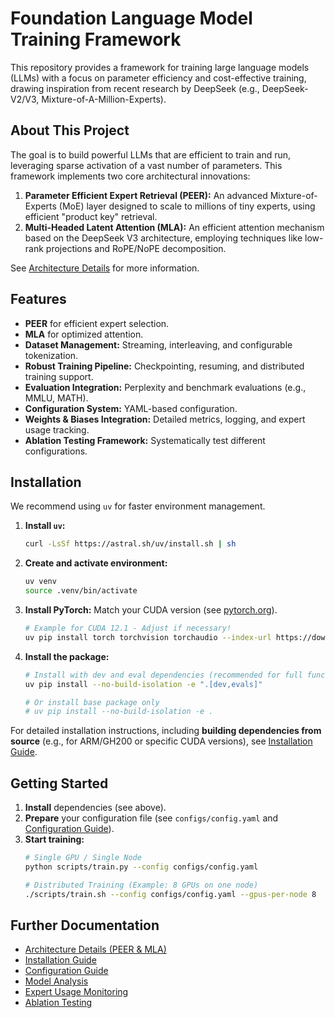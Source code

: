 # Foundation Language Model Training Framework

This repository provides a framework for training large language models (LLMs) with a focus on parameter efficiency and cost-effective training, drawing inspiration from recent research by DeepSeek (e.g., DeepSeek-V2/V3, Mixture-of-A-Million-Experts).

## About This Project

The goal is to build powerful LLMs that are efficient to train and run, leveraging sparse activation of a vast number of parameters. This framework implements two core architectural innovations:

1.  **Parameter Efficient Expert Retrieval (PEER):** An advanced Mixture-of-Experts (MoE) layer designed to scale to millions of tiny experts, using efficient "product key" retrieval.
2.  **Multi-Headed Latent Attention (MLA):** An efficient attention mechanism based on the DeepSeek V3 architecture, employing techniques like low-rank projections and RoPE/NoPE decomposition.

See [Architecture Details](docs/ARCHITECTURE.md) for more information.

## Features

-   **PEER** for efficient expert selection.
-   **MLA** for optimized attention.
-   **Dataset Management:** Streaming, interleaving, and configurable tokenization.
-   **Robust Training Pipeline:** Checkpointing, resuming, and distributed training support.
-   **Evaluation Integration:** Perplexity and benchmark evaluations (e.g., MMLU, MATH).
-   **Configuration System:** YAML-based configuration.
-   **Weights & Biases Integration:** Detailed metrics, logging, and expert usage tracking.
-   **Ablation Testing Framework:** Systematically test different configurations.

## Installation

We recommend using `uv` for faster environment management.

1.  **Install `uv`:**
    ```bash
    curl -LsSf https://astral.sh/uv/install.sh | sh
    ```
2.  **Create and activate environment:**
    ```bash
    uv venv
    source .venv/bin/activate
    ```
3.  **Install PyTorch:** Match your CUDA version (see [pytorch.org](https://pytorch.org/)).
    ```bash
    # Example for CUDA 12.1 - Adjust if necessary!
    uv pip install torch torchvision torchaudio --index-url https://download.pytorch.org/whl/cu121
    ```
4.  **Install the package:**
    ```bash
    # Install with dev and eval dependencies (recommended for full functionality)
    uv pip install --no-build-isolation -e ".[dev,evals]"

    # Or install base package only
    # uv pip install --no-build-isolation -e .
    ```

For detailed installation instructions, including **building dependencies from source** (e.g., for ARM/GH200 or specific CUDA versions), see [Installation Guide](docs/INSTALLATION.md).

## Getting Started

1.  **Install** dependencies (see above).
2.  **Prepare** your configuration file (see `configs/config.yaml` and [Configuration Guide](docs/CONFIGURATION.md)).
3.  **Start training:**
    ```bash
    # Single GPU / Single Node
    python scripts/train.py --config configs/config.yaml

    # Distributed Training (Example: 8 GPUs on one node)
    ./scripts/train.sh --config configs/config.yaml --gpus-per-node 8
    ```

## Further Documentation

-   [Architecture Details (PEER & MLA)](docs/ARCHITECTURE.md)
-   [Installation Guide](docs/INSTALLATION.md)
-   [Configuration Guide](docs/CONFIGURATION.md)
-   [Model Analysis](docs/ANALYSIS.md)
-   [Expert Usage Monitoring](docs/EXPERT_MONITORING.md)
-   [Ablation Testing](docs/ABLATION_TESTING.md)

